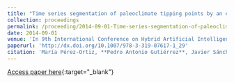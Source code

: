 ```yaml
---
title: "Time series segmentation of paleoclimate tipping points by an evolutionary algorithm"
collection: proceedings
permalink: /proceeding/2014-09-01-Time-series-segmentation-of-paleoclimate-tipping-points-by-an-evolutionary-algorithm
date: 2014-09-01
venue: 'In 9th International Conference on Hybrid Artificial Intelligence Systems (HAIS2014)'
paperurl: 'http://dx.doi.org/10.1007/978-3-319-07617-1_29'
citation: 'María Pérez-Ortiz, **Pedro Antonio Gutiérrez**, Javier Sánchez-Monedero, César Hervás-Martínez, Athanasia Nikolaou, Isabelle Dicaire, Francisco Fernandez-Navarro, &quot;Time series segmentation of paleoclimate tipping points by an evolutionary algorithm.&quot; In 9th International Conference on Hybrid Artificial Intelligence Systems (HAIS2014), Lecture Notes in Computer Science, Vol. 8480, 2014, Salamanca (Spain), pp.318--329.'
---
```

[Access paper here](http://dx.doi.org/10.1007/978-3-319-07617-1_29){:target="_blank"}
